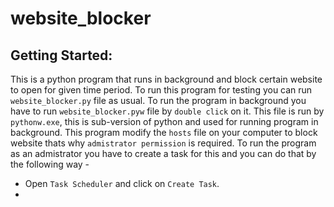 # website_blocker

## Getting Started:
This is a python program that runs in background and block certain website to open for given time period.
To run this program for testing you can run `website_blocker.py` file as usual.
To run the program in background you have to run `website_blocker.pyw` file by `double click` on it. This file is run by `pythonw.exe`, this is sub-version of python and used for running program in background. This program modify the `hosts` file on your computer to block website thats why `admistrator permission` is required. To run the program as an admistrator you have to create a task for this and you can do that by the following way - 
* Open `Task Scheduler` and click on `Create Task`.
* 
